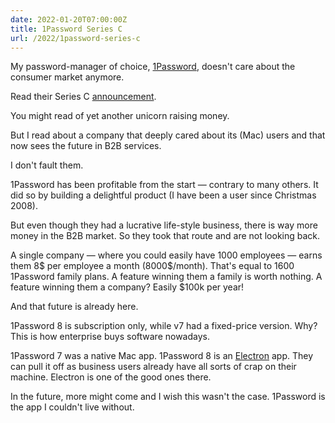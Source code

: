 ```yaml
---
date: 2022-01-20T07:00:00Z
title: 1Password Series C
url: /2022/1password-series-c
---
```


My password-manager of choice, [1Password], doesn't care about the consumer market anymore.

Read their Series C [announcement].

You might read of yet another unicorn raising money.

But I read about a company that deeply cared about its (Mac) users and that now sees the future in B2B services.

I don't fault them. 

1Password has been profitable from the start — contrary to many others. It did so by building a delightful product (I have been a user since Christmas 2008).

But even though they had a lucrative life-style business, there is way more money in the B2B market. So they took that route and are not looking back.

A single company — where you could easily have 1000 employees — earns them 8$ per employee a month (8000$/month). That's equal to 1600 1Password family plans. A feature winning them a family is worth nothing. A feature winning them a company? Easily $100k per year!

And that future is already here. 

1Password 8 is subscription only, while v7 had a fixed-price version. Why? This is how enterprise buys software nowadays.

1Password 7 was a native Mac app. 1Password 8 is an [Electron] app. They can pull it off as business users already have all sorts of crap on their machine. Electron is one of the good ones there.

In the future, more might come and I wish this wasn't the case. 1Password is the app I couldn't live without.

[1Password]: https://1password.com
[announcement]: https://blog.1password.com/future-of-1password/
[Electron]: https://www.cultofmac.com/749946/1password-upsets-fans/